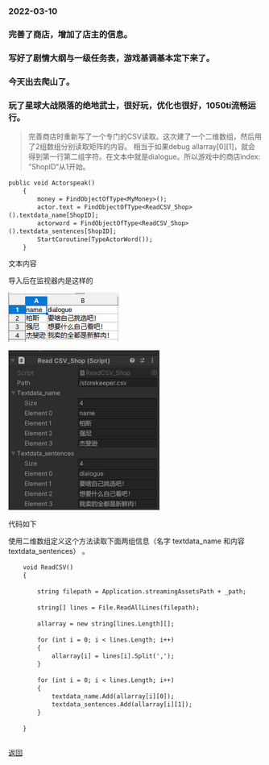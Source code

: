 ### 2022-03-10 ###



### 完善了商店，增加了店主的信息。
### 写好了剧情大纲与一级任务表，游戏基调基本定下来了。
### 今天出去爬山了。
### 玩了星球大战陨落的绝地武士，很好玩，优化也很好，1050ti流畅运行。


> 完善商店时重新写了一个专门的CSV读取。这次建了一个二维数组，然后用了2组数组分别读取矩阵的内容。
> 相当于如果debug allarray[0][1]，就会得到第一行第二组字符。在文本中就是dialogue。所以游戏中的商店index: ”ShopID“从1开始。


```
public void Actorspeak()
    {
        money = FindObjectOfType<MyMoney>();
        actor.text = FindObjectOfType<ReadCSV_Shop>().textdata_name[ShopID];
        actorword = FindObjectOfType<ReadCSV_Shop>().textdata_sentences[ShopID];
        StartCoroutine(TypeActorWord());
    }

```


文本内容


导入后在监视器内是这样的


![3101](/assets/images/20223101.png)



![3102](/assets/images/20223102.png)


代码如下

使用二维数组定义这个方法读取下面两组信息（名字 textdata_name 和内容textdata_sentences） 。


```
    void ReadCSV()
    {

        string filepath = Application.streamingAssetsPath + _path;

        string[] lines = File.ReadAllLines(filepath);

        allarray = new string[lines.Length][];

        for (int i = 0; i < lines.Length; i++)
        {
            allarray[i] = lines[i].Split(',');
        }

        for (int i = 0; i < lines.Length; i++)
        {
            textdata_name.Add(allarray[i][0]);
            textdata_sentences.Add(allarray[i][1]);
        } 

    }
    
```



[返回](./)











